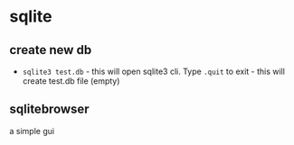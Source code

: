 # sqlite

## create new db
- `sqlite3 test.db` - this will open sqlite3 cli. Type `.quit` to exit - this will create test.db file (empty)

## sqlitebrowser
a simple gui
